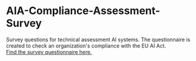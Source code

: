 # AIA-Compliance-Assessment-Survey
Survey questions for technical assessment AI systems. The questionnaire is created to check an organization's compliance with the EU AI Act. 
<br>
[Find the survey questionnaire here.](https://github.com/appraise-ai/AIA-Compliance-Assessment-Survey/blob/main/Survey%20questions.pdf)
